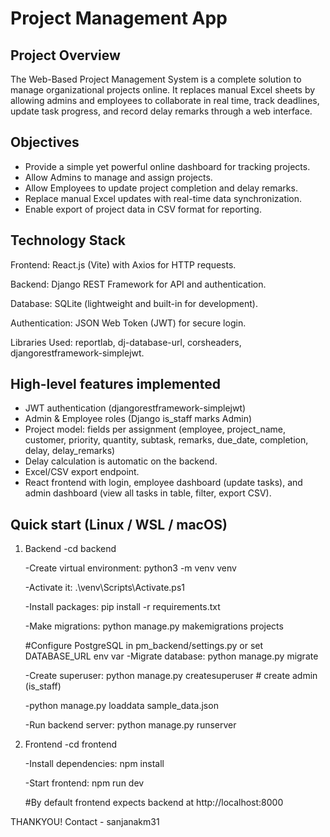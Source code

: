 
Project Management App 
===================================================

Project Overview
--------
The Web-Based Project Management System is a complete solution to manage organizational
projects online. It replaces manual Excel sheets by allowing admins and employees to collaborate
in real time, track deadlines, update task progress, and record delay remarks through a web
interface.

Objectives
--------
- Provide a simple yet powerful online dashboard for tracking projects.
- Allow Admins to manage and assign projects.
- Allow Employees to update project completion and delay remarks.
- Replace manual Excel updates with real-time data synchronization.
- Enable export of project data in CSV format for reporting.

Technology Stack
--------
Frontend: React.js (Vite) with Axios for HTTP requests.

Backend: Django REST Framework for API and authentication.

Database: SQLite (lightweight and built-in for development).

Authentication: JSON Web Token (JWT) for secure login.

Libraries Used: reportlab, dj-database-url, corsheaders, djangorestframework-simplejwt.


High-level features implemented
--------
- JWT authentication (djangorestframework-simplejwt)
- Admin & Employee roles (Django is_staff marks Admin)
- Project model: fields per assignment (employee, project_name, customer, priority, quantity, subtask, remarks, due_date, completion, delay, delay_remarks)
- Delay calculation is automatic on the backend.
- Excel/CSV export endpoint.
- React frontend with login, employee dashboard (update tasks), and admin dashboard (view all tasks in table, filter, export CSV).

Quick start (Linux / WSL / macOS)
--------------------------------
1. Backend
   -cd backend
   
   -Create virtual environment: python3 -m venv venv
   
   -Activate it: .\venv\Scripts\Activate.ps1
   
   -Install packages: pip install -r requirements.txt
   
   -Make migrations: python manage.py makemigrations projects
   
   #Configure PostgreSQL in pm_backend/settings.py or set DATABASE_URL env var
   -Migrate database: python manage.py migrate
   
   -Create superuser: python manage.py createsuperuser  # create admin (is_staff)
   
   -python manage.py loaddata sample_data.json
   
   -Run backend server: python manage.py runserver

3. Frontend
   -cd frontend
   
   -Install dependencies: npm install
   
   -Start frontend: npm run dev
   
   #By default frontend expects backend at http://localhost:8000

THANKYOU!
Contact - sanjanakm31
